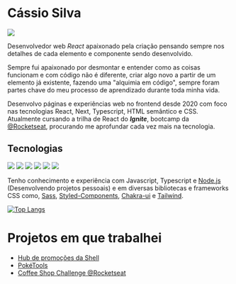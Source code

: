 # Cássio Silva
[<img src="https://img.shields.io/badge/-Cassio Silva-454545?style=flat-square&logoColor=0077b5&logo=linkedin"/>](https://www.linkedin.com/in/cassio-silva-7052a0125/)
<!-- [<img src="https://img.shields.io/badge/-@kaz_silva-454545?style=flat-square&logo=twitter"/>](https://twitter.com/kaz_silva) -->

Desenvolvedor web *React* apaixonado pela criação pensando sempre nos detalhes de cada elemento e componente sendo desenvolvido.

Sempre fui apaixonado por desmontar e entender como as coisas funcionam e com código não é diferente, criar algo novo a partir de um elemento já existente, fazendo uma "alquimia em código", sempre foram partes chave do meu processo de aprendizado durante toda minha vida.

Desenvolvo páginas e experiências web no frontend desde 2020 com foco nas tecnologias React, Next, Typescript, HTML semântico e CSS.
Atualmente cursando a trilha de React do ***Ignite***, bootcamp da [@Rocketseat](https://www.rocketseat.com.br/), procurando me aprofundar cada vez mais na tecnologia. 

## Tecnologias
<img src="https://img.shields.io/badge/-React.js-454545?style=flat-square&logo=react"/> <img src="https://img.shields.io/badge/-typescript-454545?style=flat-square&logo=typescript"/> <img src="https://img.shields.io/badge/-javascript-454545?style=flat-square&logo=javascript"/> <img src="https://img.shields.io/badge/-CSS-454545?style=flat-square&logo=css3"/> <img src="https://img.shields.io/badge/-HTML-454545?style=flat-square&logo=html5"/> <img src="https://img.shields.io/badge/-Node.js-454545?style=flat-square&logo=node.js"/>

Tenho conhecimento e experiência com Javascript, Typescript e [Node.js](https://nodejs.org/en) (Desenvolvendo projetos pessoais) e em diversas bibliotecas e frameworks CSS como, [Sass](https://sass-lang.com/), [Styled-Components](https://styled-components.com/), [Chakra-ui](https://chakra-ui.com/) e [Tailwind](https://tailwindcss.com/).

[![Top Langs](https://github-readme-stats.vercel.app/api/top-langs/?username=cassio-silva&layout=compact)](https://github.com/anuraghazra/github-readme-stats)

# Projetos em que trabalhei
- [Hub de promoções da Shell](https://promo.shell.com.br/)
- [PokéTools](https://poketools.vercel.app/)
- [Coffee Shop Challenge @Rocketseat](https://kazdev-coffeeshop.netlify.app/)
